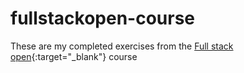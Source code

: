 # fullstackopen-course

These are my completed exercises from the [Full stack open](https://fullstackopen.com/en){:target="_blank"} course

